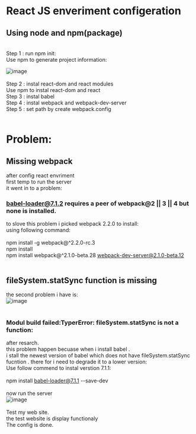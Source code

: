 # React JS enveriment configeration

## Using node and npm(package)
<br/>
Step 1 : run npm init:<br/>
Use  npm to generate project information: <br/>

![image](https://user-images.githubusercontent.com/15969187/43996974-390ac040-9d9d-11e8-8f86-531913ced24b.png)
<br/>
<br/>
Step 2 : instal react-dom and react modules<br/>
Use npm to instal react-dom and react<br/>
Step 3 : instal babel<br/>
Step 4 : instal webpack and webpack-dev-server<br/>
Step 5 : set path by create webpack.config<br/>
<br/>
# Problem: 
## Missing webpack
after config react envriment<br/>
first temp to run the server<br/>
it went in to a problem:
### babel-loader@7.1.2 requires a peer of webpack@2 || 3 || 4 but none is installed.<br/>

to slove this problem i picked webpack 2.2.0 to install:<br/>
using following command:<br/>
<br/>
npm install -g webpack@^2.2.0-rc.3<br/>
npm install<br/>
npm install webpack@^2.1.0-beta.28 webpack-dev-server@2.1.0-beta.12<br/>
<br/>
## fileSystem.statSync function is missing<br/>
the second problem i have is:<br/>
![image](https://user-images.githubusercontent.com/15969187/43996997-0c0e1dc0-9d9e-11e8-8464-96a2b9162ae8.png)
<br/>
<br/>
### Modul build failed:TyperError: fileSystem.statSync is not a function:<br/>
after resarch. <br/>this problem happen becuase when i install babel .<br/> i stall the newest version of babel which does not have fileSystem.statSync fucntion . there for i need to degrade it to a lower version:<br/>
Use follow commend to instal verstion 7.1.1:<br/>
<br/>
npm install babel-loader@7.1.1 --save-dev<br/>
<br/>
now run the server<br/>
![image](https://user-images.githubusercontent.com/15969187/43997109-2a8bd79e-9da1-11e8-80ef-d730c626cfb2.png)
<br/>
<br/>
Test my web site.<br/>
the test website is display functionaly<br/>
The config is done.<br/>
